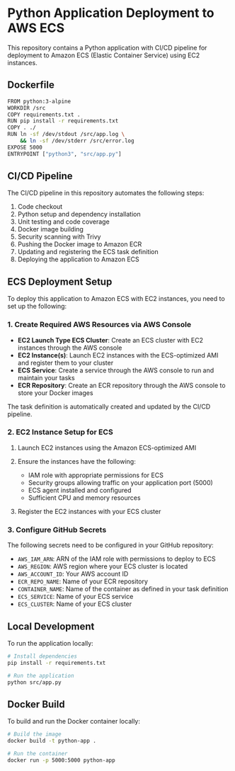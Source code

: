 # Python Application Deployment to AWS ECS

This repository contains a Python application with CI/CD pipeline for deployment to Amazon ECS (Elastic Container Service) using EC2 instances.

## Dockerfile

```sh
FROM python:3-alpine
WORKDIR /src
COPY requirements.txt .
RUN pip install -r requirements.txt
COPY . ./
RUN ln -sf /dev/stdout /src/app.log \
    && ln -sf /dev/stderr /src/error.log
EXPOSE 5000
ENTRYPOINT ["python3", "src/app.py"]
```

## CI/CD Pipeline

The CI/CD pipeline in this repository automates the following steps:
1. Code checkout
2. Python setup and dependency installation
3. Unit testing and code coverage
4. Docker image building
5. Security scanning with Trivy
6. Pushing the Docker image to Amazon ECR
7. Updating and registering the ECS task definition
8. Deploying the application to Amazon ECS

## ECS Deployment Setup

To deploy this application to Amazon ECS with EC2 instances, you need to set up the following:

### 1. Create Required AWS Resources via AWS Console

- **EC2 Launch Type ECS Cluster**: Create an ECS cluster with EC2 instances through the AWS console
- **EC2 Instance(s)**: Launch EC2 instances with the ECS-optimized AMI and register them to your cluster
- **ECS Service**: Create a service through the AWS console to run and maintain your tasks
- **ECR Repository**: Create an ECR repository through the AWS console to store your Docker images

The task definition is automatically created and updated by the CI/CD pipeline.

### 2. EC2 Instance Setup for ECS

1. Launch EC2 instances using the Amazon ECS-optimized AMI
2. Ensure the instances have the following:
   - IAM role with appropriate permissions for ECS
   - Security groups allowing traffic on your application port (5000)
   - ECS agent installed and configured
   - Sufficient CPU and memory resources

3. Register the EC2 instances with your ECS cluster

### 3. Configure GitHub Secrets

The following secrets need to be configured in your GitHub repository:

- `AWS_IAM_ARN`: ARN of the IAM role with permissions to deploy to ECS
- `AWS_REGION`: AWS region where your ECS cluster is located
- `AWS_ACCOUNT_ID`: Your AWS account ID
- `ECR_REPO_NAME`: Name of your ECR repository
- `CONTAINER_NAME`: Name of the container as defined in your task definition
- `ECS_SERVICE`: Name of your ECS service
- `ECS_CLUSTER`: Name of your ECS cluster

## Local Development

To run the application locally:

```bash
# Install dependencies
pip install -r requirements.txt

# Run the application
python src/app.py
```

## Docker Build

To build and run the Docker container locally:

```bash
# Build the image
docker build -t python-app .

# Run the container
docker run -p 5000:5000 python-app
